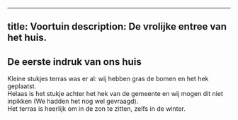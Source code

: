 
---
title: Voortuin
description: De vrolijke entree van het huis.
---


## De eerste indruk van ons huis

Kleine stukjes terras was er al: wij hebben gras de bomen en het hek geplaatst.\
Helaas is het stukje achter het hek van de gemeente en wij mogen dit niet inpikken (We hadden het nog wel gevraagd).\
Het terras is heerlijk om in de zon te zitten, zelfs in de winter.